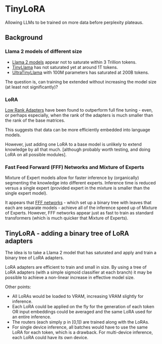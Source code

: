 # TinyLoRA
Allowing LLMs to be trained on more data before perplexity plateaus.

## Background
### Llama 2 models of different size
- [Llama 2 models](https://github.com/jzhang38/TinyLlama/blob/main/.github/llama2-training.png) appear not to saturate within 3 Trillion tokens.
- [TinyLlama](https://github.com/jzhang38/TinyLlama) has not saturated yet at around 1T tokens.
- [UltraTinyLlama](https://wandb.ai/metaskepsis/llama2.c/reports/loss-val-23-09-28-10-48-36---Vmlldzo1NTMzNjIz?accessToken=s2bzcye9e08jrdge6iymu1ycc99lt9tr2tzuhyco4apvg8s898c0bzhou1bfnars) with 100M parameters has saturated at 200B tokens.

The question is, can training be extended without increasing the model size (at least not significantly)?

### LoRA
[Low Rank Adapters](https://arxiv.org/abs/2106.09685) have been found to outperform full fine tuning - even, or perhaps especially, when the rank of the adapters is much smaller than the rank of the base matrices.

This suggests that data can be more efficiently embedded into language models.

However, just adding one LoRA to a base model is unlikely to extend knowledge by all that much. [although probably worth testing, and doing LoRA on all possible modules].

### Fast Feed Forward (FFF) Networks and Mixture of Experts
Mixture of Expert models allow for faster inference by (organically) segmenting the knowledge into different experts. Inference time is reduced versus a single expert (provided expert in the mixture is smaller than the single expert model).

It appears that [FFF networks](https://github.com/pbelcak/fastfeedforward) - which set up a binary tree with leaves that each are separate models - achieve all of the inference speed up of Mixture of Experts. However, FFF networks appear just as fast to train as standard transformers (which is much quicker that Mixture of Experts).

## TinyLoRA - adding a binary tree of LoRA adapters
The idea is to take a Llama 2 model that has saturated and apply and train a binary tree of LoRA adapters.

LoRA adapters are efficient to train and small in size. By using a tree of LoRA adapters (with a simple sigmoid classifier at each branch) it may be possible to achieve a non-linear increase in effective model size.

Other points:
- All LoRAs would be loaded to VRAM, increasing VRAM slightly for inference.
- Each LoRA could be applied on the fly for the generation of each token OR input embeddings could be averaged and the same LoRA used for an entire inference.
- The routers (each simply p in [0,1]) are trained along with the LoRAs.
- For single device inference, all batches would have to use the same LoRA for each token, which is a drawback. For multi-device inference, each LoRA could have its own device.